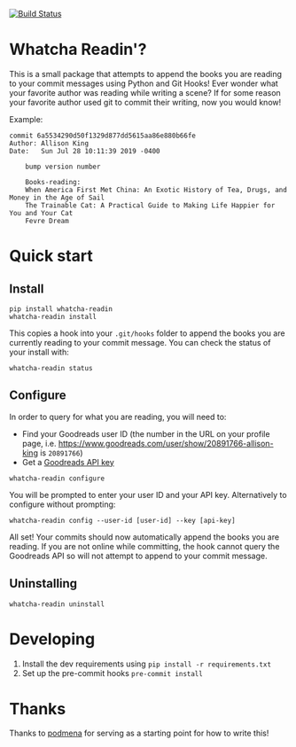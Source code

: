 [![Build Status](https://travis-ci.org/allisonking/whatcha-readin.svg?branch=master)](https://travis-ci.org/allisonking/whatcha-readin)

# Whatcha Readin'?
This is a small package that attempts to append the books you are reading to your commit messages using Python and Git Hooks! Ever wonder what your favorite author was reading while writing a scene? If for some reason your favorite author used git to commit their writing, now you would know! 

Example:
```
commit 6a5534290d50f1329d877dd5615aa86e880b66fe
Author: Allison King
Date:   Sun Jul 28 10:11:39 2019 -0400

    bump version number
    
    Books-reading:
    When America First Met China: An Exotic History of Tea, Drugs, and Money in the Age of Sail
    The Trainable Cat: A Practical Guide to Making Life Happier for You and Your Cat
    Fevre Dream
```

# Quick start
## Install
```
pip install whatcha-readin
whatcha-readin install
```

This copies a hook into your `.git/hooks` folder to append the books you are currently reading to your commit message. You can check the status of your install with:

```
whatcha-readin status
```

## Configure
In order to query for what you are reading, you will need to:

* Find your Goodreads user ID (the number in the URL on your profile page, i.e. https://www.goodreads.com/user/show/20891766-allison-king is `20891766`)
* Get a [Goodreads API key](https://www.goodreads.com/api/keys)

```
whatcha-readin configure
```

You will be prompted to enter your user ID and your API key. Alternatively to configure without prompting:

```
whatcha-readin config --user-id [user-id] --key [api-key]
```

All set! Your commits should now automatically append the books you are reading. If you are not online while committing, the hook cannot query the Goodreads API so will not attempt to append to your commit message.

## Uninstalling
```
whatcha-readin uninstall
```

# Developing
1. Install the dev requirements using `pip install -r requirements.txt`
2. Set up the pre-commit hooks `pre-commit install`

# Thanks
Thanks to [podmena](https://github.com/bmwant/podmena) for serving as a starting point for how to write this!
